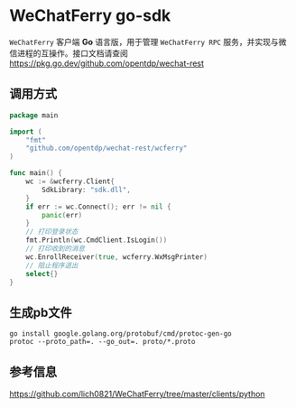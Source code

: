 # WeChatFerry go-sdk

`WeChatFerry` 客户端 **Go** 语言版，用于管理 `WeChatFerry RPC` 服务，并实现与微信进程的互操作。接口文档请查阅 <https://pkg.go.dev/github.com/opentdp/wechat-rest>

## 调用方式

```go
package main

import (
    "fmt"
    "github.com/opentdp/wechat-rest/wcferry"
)

func main() {
    wc := &wcferry.Client{
        SdkLibrary: "sdk.dll",
    }
    if err := wc.Connect(); err != nil {
        panic(err)
    }
    // 打印登录状态
    fmt.Println(wc.CmdClient.IsLogin())
    // 打印收到的消息
    wc.EnrollReceiver(true, wcferry.WxMsgPrinter)
    // 阻止程序退出
    select{}
}
```

## 生成pb文件

```shell
go install google.golang.org/protobuf/cmd/protoc-gen-go
protoc --proto_path=. --go_out=. proto/*.proto
```

## 参考信息

<https://github.com/lich0821/WeChatFerry/tree/master/clients/python>
